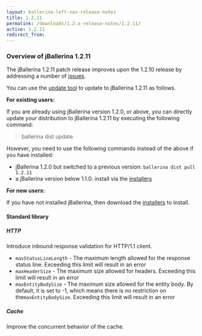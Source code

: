 ```yaml
---
layout: ballerina-left-nav-release-notes
title: 1.2.11 
permalink: /downloads/1.2.x-release-notes/1.2.11/
active: 1.2.11
redirect_from: 
---
```

### Overview of jBallerina 1.2.11

The jBallerina 1.2.11 patch release improves upon the 1.2.10 release by addressing a number of [issues](https://github.com/ballerina-platform/ballerina-lang/issues?q=is%3Aissue+milestone%3A%22Ballerina+1.2.11%22+is%3Aclosed).

You can use the [update tool](/learn/keeping-ballerina-up-to-date/) to update to jBallerina 1.2.11 as follows.

**For existing users:**

If you are already using jBallerina version 1.2.0, or above, you can directly update your distribution to jBallerina 1.2.11 by executing the following command:

> ballerina dist update

However, you need to use the following commands instead of the above if you have installed:

- jBallerina 1.2.0 but switched to a previous version: `ballerina dist pull 1.2.11`
- a jBallerina version below 1.1.0: install via the [installers](/downloads/)

**For new users:**

If you have not installed jBallerina, then download the [installers](/downloads/) to install.

#### Standard library

##### HTTP

Introduce inbound response validation for HTTP/1.1 client. 

- `maxStatusLineLength` - The maximum length allowed for the response status line. Exceeding this limit will result in an error
- `maxHeaderSize` - The maximum size allowed for headers. Exceeding this limit will result in an error
- `maxEntityBodySize` - The maximum size allowed for the entity body. By default, it is set to -1, which means there is no restriction on the`maxEntityBodySize`. Exceeding this limit will result in an error

##### Cache

Improve the concurrent behavior of the cache.
